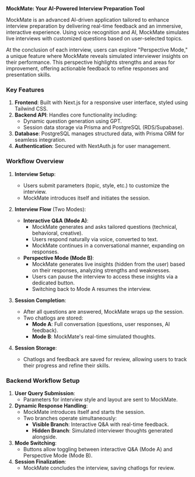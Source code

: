**MockMate: Your AI-Powered Interview Preparation Tool**

MockMate is an advanced AI-driven application tailored to enhance interview preparation by delivering real-time feedback and an immersive, interactive experience. Using voice recognition and AI, MockMate simulates live interviews with customized questions based on user-selected topics. 

At the conclusion of each interview, users can explore "Perspective Mode," a unique feature where MockMate reveals simulated interviewer insights on their performance. This perspective highlights strengths and areas for improvement, offering actionable feedback to refine responses and presentation skills.

### **Key Features**
1. **Frontend**: Built with Next.js for a responsive user interface, styled using Tailwind CSS.
2. **Backend API**: Handles core functionality including:
   - Dynamic question generation using GPT.
   - Session data storage via Prisma and PostgreSQL (RDS/Supabase).
3. **Database**: PostgreSQL manages structured data, with Prisma ORM for seamless integration.
4. **Authentication**: Secured with NextAuth.js for user management.

### **Workflow Overview**
1. **Interview Setup**:
   - Users submit parameters (topic, style, etc.) to customize the interview.
   - MockMate introduces itself and initiates the session.

2. **Interview Flow** (Two Modes):
   - **Interactive Q&A (Mode A)**:
     - MockMate generates and asks tailored questions (technical, behavioral, creative).
     - Users respond naturally via voice, converted to text.
     - MockMate continues in a conversational manner, expanding on responses.
   - **Perspective Mode (Mode B)**:
     - MockMate generates live insights (hidden from the user) based on their responses, analyzing strengths and weaknesses.
     - Users can pause the interview to access these insights via a dedicated button.
     - Switching back to Mode A resumes the interview.

3. **Session Completion**:
   - After all questions are answered, MockMate wraps up the session.
   - Two chatlogs are stored:
     - **Mode A**: Full conversation (questions, user responses, AI feedback).
     - **Mode B**: MockMate's real-time simulated thoughts.

4. **Session Storage**:
   - Chatlogs and feedback are saved for review, allowing users to track their progress and refine their skills.

### **Backend Workflow Setup**
1. **User Query Submission**:
   - Parameters for interview style and layout are sent to MockMate.
2. **Dynamic Response Handling**:
   - MockMate introduces itself and starts the session.
   - Two branches operate simultaneously:
     - **Visible Branch**: Interactive Q&A with real-time feedback.
     - **Hidden Branch**: Simulated interviewer thoughts generated alongside.
3. **Mode Switching**:
   - Buttons allow toggling between interactive Q&A (Mode A) and Perspective Mode (Mode B).
4. **Session Finalization**:
   - MockMate concludes the interview, saving chatlogs for review.


